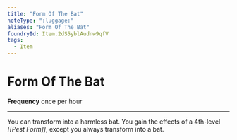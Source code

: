 ```yaml
---
title: "Form Of The Bat"
noteType: ":luggage:"
aliases: "Form Of The Bat"
foundryId: Item.2dS5yblAudnw9qfV
tags:
  - Item
---
```


# Form Of The Bat

**Frequency** once per hour

* * *

You can transform into a harmless bat. You gain the effects of a 4th-level _[[Pest Form]]_, except you always transform into a bat.
